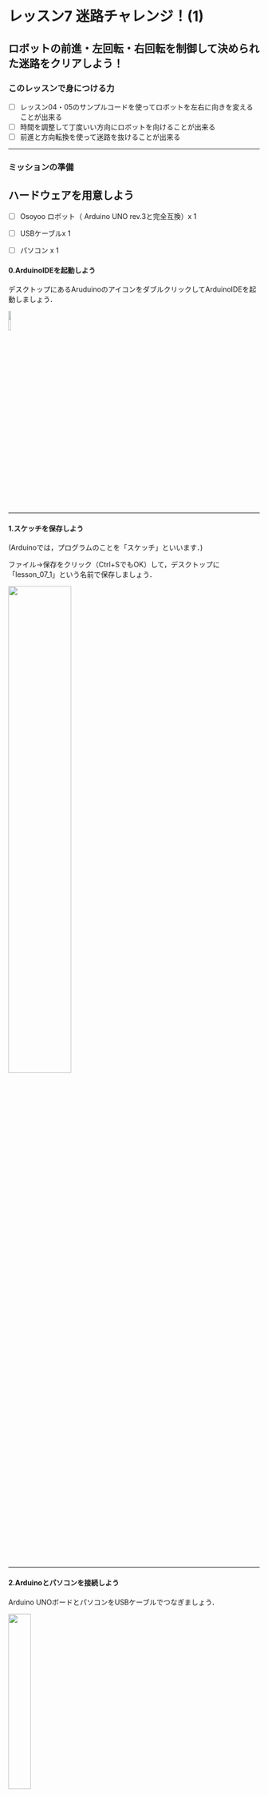 # レッスン7 迷路チャレンジ！(1)

## ロボットの前進・左回転・右回転を制御して決められた迷路をクリアしよう！

### このレッスンで身につける力

- [ ] レッスン04・05のサンプルコードを使ってロボットを左右に向きを変えることが出来る
- [ ] 時間を調整して丁度いい方向にロボットを向けることが出来る
- [ ] 前進と方向転換を使って迷路を抜けることが出来る

---

### ミッションの準備

## ハードウェアを用意しよう
- [ ] Osoyoo ロボット（ Arduino UNO rev.3と完全互換）x 1
- [ ] USBケーブルx 1
- [ ] パソコン x 1


#### 0.ArduinoIDEを起動しよう

デスクトップにあるAruduinoのアイコンをダブルクリックしてArduinoIDEを起動しましょう．

<img src="image/ArduinoIDE_icon.png" width="10%">

---

#### 1.スケッチを保存しよう

(Arduinoでは，プログラムのことを「スケッチ」といいます．)

ファイル→保存をクリック（Ctrl+SでもOK）して，デスクトップに「lesson_07_1」という名前で保存しましょう．

<img src="image/ArduinoIDE_save.png" width="50%">

---
#### 2.Arduinoとパソコンを接続しよう

Arduino UNOボードとパソコンをUSBケーブルでつなぎましょう．

<img src="image/Arduino_USBcable.png" width="30%">

【注意】USBを抜き差しするときは向きを確認して，ていねいにあつかうこと．

USBを差したら，ArduinoIDEでボードとシリアルポートを指定しましょう．　　

ツール→ボードをクリックして、Arduino/Genuino UNOをクリックしましょう。　　

次にツール→シリアルポートをクリックして，「COM～（Arduino UNO）」となっているものをクリックしましょう．（COM～の数字は毎回変わります．）

<img src="image/ArduinoIDE_port_setting.png" width="70%">

#### 3. サンプルコードをコピー&ペーストしよう<br>
サンプルコードを1で作ったスケッチにコピー&ペーストしよう
```C++
#define speedPinR 9    //  右側のPWM信号を送信するピンの設定
#define RightMotorDirPin1  12    //右後ろのモーターの信号ピンの設定 
#define RightMotorDirPin2  11    //右前のモーターの信号ピンの設定
#define speedPinL 6    // 左のPWM信号を送信するピンの設定
#define LeftMotorDirPin1  7    //左後ろのモーターの信号ピンの設定 
#define LeftMotorDirPin2  8   //左前のモーターの信号ピンの設定  


//モーターの制御
void stop_Stop(int time = 1000)    //ストップ
{
  digitalWrite(RightMotorDirPin1, LOW);
  digitalWrite(RightMotorDirPin2, LOW);
  digitalWrite(LeftMotorDirPin1, LOW);
  digitalWrite(LeftMotorDirPin2, LOW);
  delay(time);
}

void go_Advance(int speed = 200, int time = 0)  //前に進む関数
{
  digitalWrite(RightMotorDirPin1, HIGH);
  digitalWrite(RightMotorDirPin2, LOW);
  digitalWrite(LeftMotorDirPin1, HIGH);
  digitalWrite(LeftMotorDirPin2, LOW);
  analogWrite(speedPinL, speed);
  analogWrite(speedPinR, speed);
  if (time == 0) {
    ;
  } else {
    delay(time);
    stop_Stop();
  }
}
void go_Left(int speed = 200, int time = 0) //左に旋回する関数
{
  digitalWrite(RightMotorDirPin1, HIGH);
  digitalWrite(RightMotorDirPin2, LOW);
  digitalWrite(LeftMotorDirPin1, LOW);
  digitalWrite(LeftMotorDirPin2, HIGH);
  analogWrite(speedPinL, speed);
  analogWrite(speedPinR, speed);
  if (time == 0) {
    ;
  } else {
    delay(time);
    stop_Stop();
  }
}
void go_Right(int speed = 200, int time = 0) //右に旋回する関数
{
  digitalWrite(RightMotorDirPin1, LOW);
  digitalWrite(RightMotorDirPin2, HIGH);
  digitalWrite(LeftMotorDirPin1, HIGH);
  digitalWrite(LeftMotorDirPin2, LOW);
  analogWrite(speedPinL, speed);
  analogWrite(speedPinR, speed);
  if (time == 0) {
    ;
  } else {
    delay(time);
    stop_Stop();
  }
}
void go_Back(int speed = 200, int time = 0) //後ろに下がる関数
{
  digitalWrite(RightMotorDirPin1, LOW);
  digitalWrite(RightMotorDirPin2, HIGH);
  digitalWrite(LeftMotorDirPin1, LOW);
  digitalWrite(LeftMotorDirPin2, HIGH);
  analogWrite(speedPinL, speed);
  analogWrite(speedPinR, speed);
  if (time == 0) {
    ;
  } else {
    delay(time);
    stop_Stop();
  }
}

//モーター速度の設定
void set_Motorspeed(int speed_L, int speed_R)
{
  analogWrite(speedPinL, speed_L);
  analogWrite(speedPinR, speed_R);
}

//ピンの初期化
void init_GPIO()
{
  pinMode(RightMotorDirPin1, OUTPUT);
  pinMode(RightMotorDirPin2, OUTPUT);
  pinMode(speedPinL, OUTPUT);

  pinMode(LeftMotorDirPin1, OUTPUT);
  pinMode(LeftMotorDirPin2, OUTPUT);
  pinMode(speedPinR, OUTPUT);
  stop_Stop();
}

void setup()
{
  init_GPIO();

//ここから下にプログラムを書く


}

void loop() {
} 

```
---

### ミッションチャレンジ

#### 迷路とは？

入り込むと迷って出られなくなるような道のことだよ！ここで少し変わった迷路を紹介しよう。栃木県の日光市というとことには写真のような人が通れるような巨大な迷路もあるよ。
![栃木県巨大迷路](image/Bigmazeroot.jpg)
 ネットで「巨大な迷路」と検索するともっと出てくるよ。検索してみてね。
ちょっとした豆知識を知ったところで今回のミッションについて話すね。
今回は下図のような迷路を今までスタートから中間地点を通ってゴールしてもらうよ。
みんなが達成できるように下に書いてある「Step1」から順に見ていこう！
![コース図](image/course.png)

#### [Step1]ロボットを動かそう!（復習）

ここで前後左右の動きができるか確認するよ！

前回のレッスンの内容を思い出そう！

左右の動きで関数が変わっちゃうからマイナス「-」とか使わないように注意しよう。

ロボットがうまく動かなかったらレッスン6のサンプルコードを見て復習しよう！

まずは前後の動きをさせてみよう！

ロボットをまっすぐ進ませるにはgo_Advance関数を使うよ。
```C++
go_Advance(速さ、動く時間);
```
ロボットを後ろに下がらせるにはgo_Back関数を使うよ。
```C++
go_Back(速さ、動く時間);
```

次にロボットを左右に動かしてみよう！

ロボットを左に曲がらせるにはgo_Left関数を使うよ。
```C++
go_Left(速さ、動く時間);
```
ロボットを右に曲がらせるにはgo_Right関数を使うよ。
```C++
go_Right(速さ,動く時間);
```
思い出したかな？

思い出せたら次のステップに進もう！



#### [Step2]ロボットを中間地点に動かそう!

[Step1]を使ってスタートから中間地点に目指そう！

前後左右の動きをうまく組み合わせて動かしてみよう！

ここではロボットを動かす「速さ」と「動く時間」の設定の仕方が重要になってくるよ！

![コース図](image/course_centerpoint.png)

中間地点まで移動出来たら次のStepに進もう！

#### [Step3]ロボットをゴール地点に動かそう!
中間地点からゴールに目指そう！

[Step2]の時と同じような感じで中間地点からゴールに移動してみよう。

中間地点から抜け出すときに後ろに下がりながら移動すると楽だよ！

だけどほかの抜け出し方をしてもいいよ！

![コース図](image/course_goalpoint.png)

#### [Step4]ロボットをスタートからゴール地点に動かそう!
最後のステップだよ！

スタートから中間地点を通ってゴールまで移動しよう。

[Step2]と[Step3]をうまく組み合わせてゴールにたどりつけるかな。

ゴールにたどり着けたらミッションクリアだよ！

![コース図](image/course_allpoint.png)

### まとめ

![コース図](image/course.png)


ロボットをまっすぐ進ませるにはgo_Advance関数を使うよ。
```C++
go_Advance(速さ,動く時間);
```
ロボットを後ろに下がらせるにはgo_Back関数を使うよ。
```C++
go_Back(速さ,動く時間);
```
ロボットを左に曲がらせる関数
```C++
go_Left(速さ,動く時間);
```
ロボットを右に曲がらせる関数
```C++
go_Right(速さ,動く時間);
```

これらのプログラムの組み合わせを変えることで前後左右の移動ができる。


### 出来たことをチェックしよう

- [ ] レッスン04・05のサンプルコードを使ってロボットを左右に向きを変えることが出来る
- [ ] 時間を調整して丁度いい方向にロボットを向けることが出来る
- [ ] 前進と方向転換を使って迷路を抜けることが出来る
